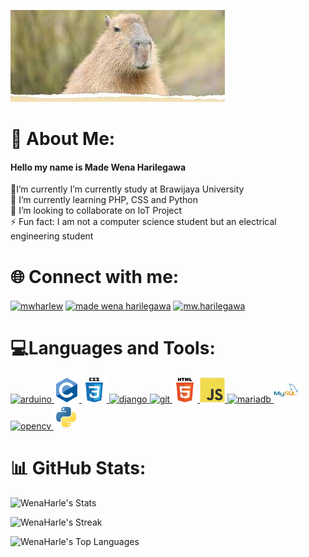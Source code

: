 ![](https://github.com/WenaHarle/WenaHarle/blob/main/banner.jpg)

<h1 align="left">💫 About Me:</h1>

#### Hello my name is Made Wena Harilegawa
<p>🔭I’m currently I’m currently study at Brawijaya University
<br>🌱 I’m currently learning PHP, CSS and Python
<br>👯 I’m looking to collaborate on IoT Project 
<br>⚡ Fun fact: I am not a computer science student but an electrical engineering student </p>

<h1 align="left">🌐 Connect with me:</h1>
<p align="left">
<a href="https://twitter.com/mwharlew" target="blank"><img align="center" src="https://raw.githubusercontent.com/rahuldkjain/github-profile-readme-generator/master/src/images/icons/Social/twitter.svg" alt="mwharlew" height="30" width="40" /></a>
<a href="https://linkedin.com/in/made wena harilegawa" target="blank"><img align="center" src="https://raw.githubusercontent.com/rahuldkjain/github-profile-readme-generator/master/src/images/icons/Social/linked-in-alt.svg" alt="made wena harilegawa" height="30" width="40" /></a>
<a href="https://instagram.com/mw.harilegawa" target="blank"><img align="center" src="https://raw.githubusercontent.com/rahuldkjain/github-profile-readme-generator/master/src/images/icons/Social/instagram.svg" alt="mw.harilegawa" height="30" width="40" /></a>
</p>


<h1 align="left">💻Languages and Tools:</h1>
<p align="left"> <a href="https://www.arduino.cc/" target="_blank" rel="noreferrer"> <img src="https://cdn.worldvectorlogo.com/logos/arduino-1.svg" alt="arduino" width="40" height="40"/> </a> <a href="https://www.cprogramming.com/" target="_blank" rel="noreferrer"> <img src="https://raw.githubusercontent.com/devicons/devicon/master/icons/c/c-original.svg" alt="c" width="40" height="40"/> </a> <a href="https://www.w3schools.com/css/" target="_blank" rel="noreferrer"> <img src="https://raw.githubusercontent.com/devicons/devicon/master/icons/css3/css3-original-wordmark.svg" alt="css3" width="40" height="40"/> </a> <a href="https://www.djangoproject.com/" target="_blank" rel="noreferrer"> <img src="https://cdn.worldvectorlogo.com/logos/django.svg" alt="django" width="40" height="40"/> </a> <a href="https://git-scm.com/" target="_blank" rel="noreferrer"> <img src="https://www.vectorlogo.zone/logos/git-scm/git-scm-icon.svg" alt="git" width="40" height="40"/> </a> <a href="https://www.w3.org/html/" target="_blank" rel="noreferrer"> <img src="https://raw.githubusercontent.com/devicons/devicon/master/icons/html5/html5-original-wordmark.svg" alt="html5" width="40" height="40"/> </a> <a href="https://developer.mozilla.org/en-US/docs/Web/JavaScript" target="_blank" rel="noreferrer"> <img src="https://raw.githubusercontent.com/devicons/devicon/master/icons/javascript/javascript-original.svg" alt="javascript" width="40" height="40"/> </a> <a href="https://mariadb.org/" target="_blank" rel="noreferrer"> <img src="https://www.vectorlogo.zone/logos/mariadb/mariadb-icon.svg" alt="mariadb" width="40" height="40"/> </a> <a href="https://www.mysql.com/" target="_blank" rel="noreferrer"> <img src="https://raw.githubusercontent.com/devicons/devicon/master/icons/mysql/mysql-original-wordmark.svg" alt="mysql" width="40" height="40"/> </a> <a href="https://opencv.org/" target="_blank" rel="noreferrer"> <img src="https://www.vectorlogo.zone/logos/opencv/opencv-icon.svg" alt="opencv" width="40" height="40"/> </a> <a href="https://www.python.org" target="_blank" rel="noreferrer"> <img src="https://raw.githubusercontent.com/devicons/devicon/master/icons/python/python-original.svg" alt="python" width="40" height="40"/> </a> </p>


<h1 align="left">📊 GitHub Stats:</h1>

![WenaHarle's Stats](https://github-readme-stats.vercel.app/api?username=WenaHarle&theme=radical&show_icons=true&hide_border=true&count_private=true)

![WenaHarle's Streak](https://github-readme-streak-stats.herokuapp.com/?user=WenaHarle&theme=radical&hide_border=true)

![WenaHarle's Top Languages](https://github-readme-stats.vercel.app/api/top-langs/?username=WenaHarle&theme=radical&show_icons=true&hide_border=true&layout=compact)


